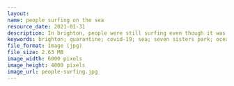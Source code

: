 ```yaml
---
layout: 
name: people surfing on the sea
resource_date: 2021-01-31
description: In brighton, people were still surfing even though it was raining
keywords: brighton; quarantine; covid-19; sea; seven sisters park; ocean; sports; surfing
file_format: Image (jpg)
file_size: 2.63 MB
image_width: 6000 pixels
image_height: 4000 pixels
image_url: people-surfing.jpg
---
```

